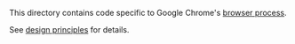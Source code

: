 This directory contains code specific to Google Chrome's [browser process].

[browser process]: https://www.chromium.org/developers/design-documents/multi-process-architecture/

See [design principles] for details.

[design principles]: ../../docs/chrome_browser_design_principles.md
